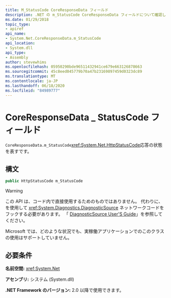 ```yaml
---
title: M_StatusCode CoreResponseData フィールド
description: .NET の m_StatusCode CoreResponseData フィールドについて確認します。 フィールドは、HTTP 応答の状態を含む HttpStatusCode 型です。
ms.date: 01/29/2018
topic_type:
- apiref
api_name:
- System.Net.CoreResponseData.m_StatusCode
api_location:
- System.dll
api_type:
- Assembly
author: stevewhims
ms.openlocfilehash: 05950290bde96511432941ce679e663126878663
ms.sourcegitcommit: 45c8eed045779b70a47b23169897459d0323dc89
ms.translationtype: MT
ms.contentlocale: ja-JP
ms.lasthandoff: 06/18/2020
ms.locfileid: "84989777"
---
```

# <a name="coreresponsedatam_statuscode-field"></a>CoreResponseData \_ StatusCode フィールド

`CoreResponseData.m_StatusCode`<xref:System.Net.HttpStatusCode>応答の状態を表すです。

## <a name="syntax"></a>構文
  
```csharp
public HttpStatusCode m_StatusCode
```

> [!WARNING]
> この API は、コード内で直接使用するためのものではありません。 代わりに、を使用して <xref:System.Diagnostics.DiagnosticSource> ネットワークコードをフックする必要があります。 「 [DiagnosticSource User'S Guide](https://github.com/dotnet/runtime/blob/master/src/libraries/System.Diagnostics.DiagnosticSource/src/DiagnosticSourceUsersGuide.md)」を参照してください。
>
> Microsoft では、どのような状況でも、実稼働アプリケーションでのこのクラスの使用はサポートしていません。

## <a name="requirements"></a>必要条件

**名前空間:** <xref:System.Net>

**アセンブリ:** システム (System.dll)

**.NET Framework のバージョン:** 2.0 以降で使用できます。

